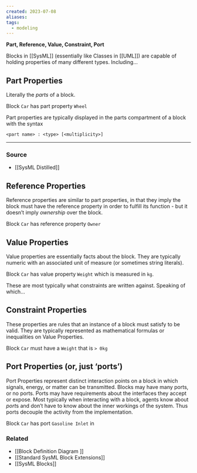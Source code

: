 ```yaml
---
created: 2023-07-08
aliases: 
tags:
  - modeling
---
```

**Part, Reference, Value, Constraint, Port**

Blocks in [[SysML]] (essentially like Classes in [[UML]]) are capable of holding properties of many different types. Including...

## Part Properties

Literally the *parts* of a block. 

Block `Car` has part property `Wheel`

Part properties are typically displayed in the  parts compartment of a block with the syntax

```
<part name> : <type> [<multiplicity>]
```

---

### Source
- [[SysML Distilled]]

## Reference Properties

Reference properties are similar to part properties, in that they imply the block must have the reference property in order to fulfill its function - but it doesn’t imply *ownership* over the block. 

Block `Car` has reference property `Owner`

## Value Properties

Value properties are essentially facts about the block. They are typically numeric with an associated unit of measure (or sometimes string literals).

Block `Car` has value property `Weight` which is measured in `kg`.

These are most typically what constraints are written against. Speaking of which...

## Constraint Properties

These properties are rules that an instance of a block must satisfy to be valid. They are typically represented as mathematical formulas or inequalities on Value Properties.

Block `Car` must have a `Weight` that is `> 0kg`

## Port Properties (or, just ‘ports’)

Port Properties represent distinct interaction points on a block in which signals, energy, or matter can be transmitted. Blocks may have many ports, or no ports. Ports may have requirements about the interfaces they accept or expose. Most typically when interacting with a block, agents know about *port*s and don’t have to know about the inner workings of the system. Thus ports decouple the activity from the implementation.

Block `Car` has port `Gasoline Inlet` in

### Related
- [[Block Definition Diagram ]] 
- [[Standard SysML Block Extensions]] 
- [[SysML Blocks]]